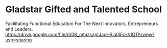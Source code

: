 # Gladstar Gifted and Talented School
Facilitating Functional Education For The Next Innovators, Entrepreneurs and Leaders.
https://drive.google.com/file/d/0B_mtazszptJacHBia0lEckVlQTA/view?usp=sharing
